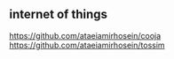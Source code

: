 ## internet of things  

https://github.com/ataeiamirhosein/cooja  
https://github.com/ataeiamirhosein/tossim  
